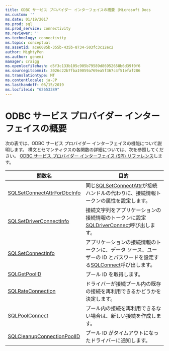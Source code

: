 ```yaml
---
title: ODBC サービス プロバイダー インターフェイスの概要 |Microsoft Docs
ms.custom: ''
ms.date: 01/19/2017
ms.prod: sql
ms.prod_service: connectivity
ms.reviewer: ''
ms.technology: connectivity
ms.topic: conceptual
ms.assetid: ace6085b-355b-435b-8734-503fc3c12ec2
author: MightyPen
ms.author: genemi
manager: craigg
ms.openlocfilehash: d5f3c133b105c905b79589d86952658b6d39f0f6
ms.sourcegitcommit: 3026c22b7fba19059a769ea5f367c4f51efaf286
ms.translationtype: MT
ms.contentlocale: ja-JP
ms.lasthandoff: 06/15/2019
ms.locfileid: "62653389"
---
```

# <a name="odbc-service-provider-interface-summary"></a>ODBC サービス プロバイダー インターフェイスの概要
次の表では、ODBC サービス プロバイダー インターフェイスの機能について説明します。 構文とセマンティクスの各関数の詳細については、次を参照してください。 [ODBC サービス プロバイダー インターフェイス (SPI) リファレンス](../../../odbc/reference/syntax/odbc-service-provider-interface-spi-reference.md)します。  
  
|関数名|目的|  
|-------------------|-------------|  
|[SQLSetConnectAttrForDbcInfo](../../../odbc/reference/syntax/sqldatasourcetodriver-function.md)|同じ[SQLSetConnectAttr](../../../odbc/reference/syntax/sqlsetconnectattr-function.md)が接続ハンドルの代わりに、接続情報トークンの属性を設定します。|  
|[SQLSetDriverConnectInfo](../../../odbc/reference/syntax/sqldrivertodatasource-function.md)|接続文字列をアプリケーションの接続情報のトークンに設定[SQLDriverConnect](../../../odbc/reference/syntax/sqldriverconnect-function.md)呼び出します。|  
|[SQLSetConnectInfo](../../../odbc/reference/syntax/sqldatasourcetodriver-function.md)|アプリケーションの接続情報のトークンに、データ ソース、ユーザーの ID とパスワードを設定する[SQLConnect](../../../odbc/reference/syntax/sqlconnect-function.md)呼び出します。|  
|[SQLGetPoolID](../../../odbc/reference/syntax/sqldatasourcetodriver-function.md)|プール ID を取得します。|  
|[SQLRateConnection](../../../odbc/reference/syntax/sqldatasourcetodriver-function.md)|ドライバーが接続プール内の既存の接続を再利用できるかどうかを決定します。|  
|[SQLPoolConnect](../../../odbc/reference/syntax/sqldatasourcetodriver-function.md)|プール内の接続を再利用できるない場合は、新しい接続を作成します。|  
|[SQLCleanupConnectionPoolID](../../../odbc/reference/syntax/sqldatasourcetodriver-function.md)|プール ID がタイムアウトになったドライバーに通知します。|
